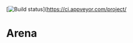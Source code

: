 [![Build status](https://ci.appveyor.com/api/projects/status/bvlalsa83eekawx1/branch/master?svg=true)](https://ci.appveyor.com/project/
# Arena
